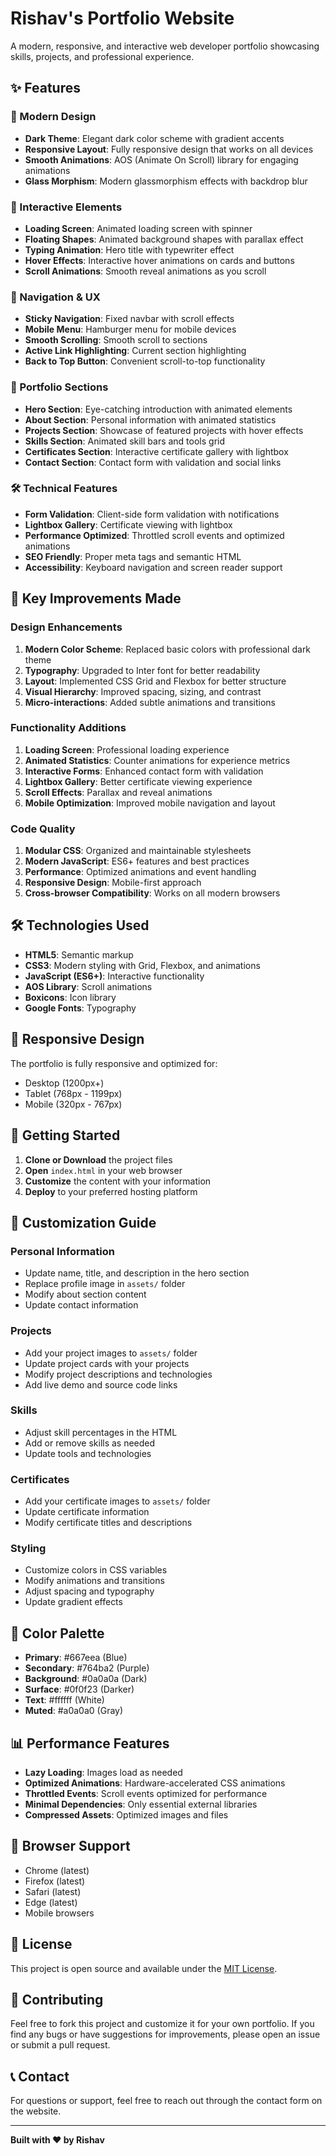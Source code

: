 # Rishav's Portfolio Website

A modern, responsive, and interactive web developer portfolio showcasing skills, projects, and professional experience.

## ✨ Features

### 🎨 Modern Design
- **Dark Theme**: Elegant dark color scheme with gradient accents
- **Responsive Layout**: Fully responsive design that works on all devices
- **Smooth Animations**: AOS (Animate On Scroll) library for engaging animations
- **Glass Morphism**: Modern glassmorphism effects with backdrop blur

### 🚀 Interactive Elements
- **Loading Screen**: Animated loading screen with spinner
- **Floating Shapes**: Animated background shapes with parallax effect
- **Typing Animation**: Hero title with typewriter effect
- **Hover Effects**: Interactive hover animations on cards and buttons
- **Scroll Animations**: Smooth reveal animations as you scroll

### 📱 Navigation & UX
- **Sticky Navigation**: Fixed navbar with scroll effects
- **Mobile Menu**: Hamburger menu for mobile devices
- **Smooth Scrolling**: Smooth scroll to sections
- **Active Link Highlighting**: Current section highlighting
- **Back to Top Button**: Convenient scroll-to-top functionality

### 💼 Portfolio Sections
- **Hero Section**: Eye-catching introduction with animated elements
- **About Section**: Personal information with animated statistics
- **Projects Section**: Showcase of featured projects with hover effects
- **Skills Section**: Animated skill bars and tools grid
- **Certificates Section**: Interactive certificate gallery with lightbox
- **Contact Section**: Contact form with validation and social links

### 🛠️ Technical Features
- **Form Validation**: Client-side form validation with notifications
- **Lightbox Gallery**: Certificate viewing with lightbox
- **Performance Optimized**: Throttled scroll events and optimized animations
- **SEO Friendly**: Proper meta tags and semantic HTML
- **Accessibility**: Keyboard navigation and screen reader support

## 🎯 Key Improvements Made

### Design Enhancements
1. **Modern Color Scheme**: Replaced basic colors with professional dark theme
2. **Typography**: Upgraded to Inter font for better readability
3. **Layout**: Implemented CSS Grid and Flexbox for better structure
4. **Visual Hierarchy**: Improved spacing, sizing, and contrast
5. **Micro-interactions**: Added subtle animations and transitions

### Functionality Additions
1. **Loading Screen**: Professional loading experience
2. **Animated Statistics**: Counter animations for experience metrics
3. **Interactive Forms**: Enhanced contact form with validation
4. **Lightbox Gallery**: Better certificate viewing experience
5. **Scroll Effects**: Parallax and reveal animations
6. **Mobile Optimization**: Improved mobile navigation and layout

### Code Quality
1. **Modular CSS**: Organized and maintainable stylesheets
2. **Modern JavaScript**: ES6+ features and best practices
3. **Performance**: Optimized animations and event handling
4. **Responsive Design**: Mobile-first approach
5. **Cross-browser Compatibility**: Works on all modern browsers

## 🛠️ Technologies Used

- **HTML5**: Semantic markup
- **CSS3**: Modern styling with Grid, Flexbox, and animations
- **JavaScript (ES6+)**: Interactive functionality
- **AOS Library**: Scroll animations
- **Boxicons**: Icon library
- **Google Fonts**: Typography

## 📱 Responsive Design

The portfolio is fully responsive and optimized for:
- Desktop (1200px+)
- Tablet (768px - 1199px)
- Mobile (320px - 767px)

## 🚀 Getting Started

1. **Clone or Download** the project files
2. **Open** `index.html` in your web browser
3. **Customize** the content with your information
4. **Deploy** to your preferred hosting platform

## 📝 Customization Guide

### Personal Information
- Update name, title, and description in the hero section
- Replace profile image in `assets/` folder
- Modify about section content
- Update contact information

### Projects
- Add your project images to `assets/` folder
- Update project cards with your projects
- Modify project descriptions and technologies
- Add live demo and source code links

### Skills
- Adjust skill percentages in the HTML
- Add or remove skills as needed
- Update tools and technologies

### Certificates
- Add your certificate images to `assets/` folder
- Update certificate information
- Modify certificate titles and descriptions

### Styling
- Customize colors in CSS variables
- Modify animations and transitions
- Adjust spacing and typography
- Update gradient effects

## 🎨 Color Palette

- **Primary**: #667eea (Blue)
- **Secondary**: #764ba2 (Purple)
- **Background**: #0a0a0a (Dark)
- **Surface**: #0f0f23 (Darker)
- **Text**: #ffffff (White)
- **Muted**: #a0a0a0 (Gray)

## 📊 Performance Features

- **Lazy Loading**: Images load as needed
- **Optimized Animations**: Hardware-accelerated CSS animations
- **Throttled Events**: Scroll events optimized for performance
- **Minimal Dependencies**: Only essential external libraries
- **Compressed Assets**: Optimized images and files

## 🔧 Browser Support

- Chrome (latest)
- Firefox (latest)
- Safari (latest)
- Edge (latest)
- Mobile browsers

## 📄 License

This project is open source and available under the [MIT License](LICENSE).

## 🤝 Contributing

Feel free to fork this project and customize it for your own portfolio. If you find any bugs or have suggestions for improvements, please open an issue or submit a pull request.

## 📞 Contact

For questions or support, feel free to reach out through the contact form on the website.

---

**Built with ❤️ by Rishav** 